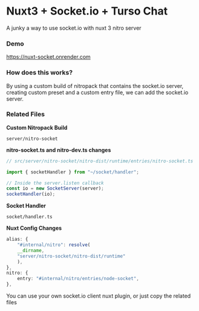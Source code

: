 # Nuxt3 + Socket.io + Turso Chat

A junky a way to use socket.io with nuxt 3 nitro server

### Demo
https://nuxt-socket.onrender.com

### How does this works?
By using a custom build of nitropack that contains the socket.io server, creating custom preset and a custom entry file, we can add the socket.io server.
### Related Files

**Custom Nitropack Build**
```
server/nitro-socket
```
**nitro-socket.ts and nitro-dev.ts changes**
```ts
// src/server/nitro-socket/nitro-dist/runtime/entries/nitro-socket.ts

import { socketHandler } from "~/socket/handler";

// Inside the server.listen callback
const io = new SocketServer(server);
socketHandler(io);
```

**Socket Handler**
```
socket/handler.ts
```

**Nuxt Config Changes**
```ts
alias: {
    "#internal/nitro": resolve(
    __dirname,
    "server/nitro-socket/nitro-dist/runtime"
    ),
},
nitro: {
    entry: "#internal/nitro/entries/node-socket",
},
```

You can use your own socket.io client nuxt plugin, or just copy the related files
